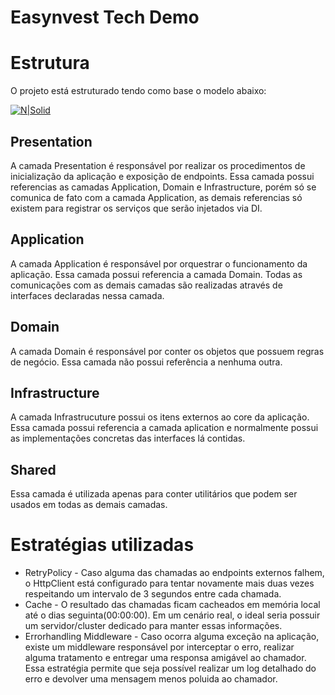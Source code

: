# Easynvest Tech Demo

# Estrutura

O projeto está estruturado tendo como base o modelo abaixo:

[![N|Solid](https://alexcodetuts.files.wordpress.com/2020/02/untitled-diagram.png?w=640)](https://nodesource.com/products/nsolid)

## Presentation
A camada Presentation é responsável por realizar os procedimentos de inicialização da aplicação e exposição de endpoints.
Essa camada possui referencias as camadas Application, Domain e Infrastructure, porém só se comunica de fato com a camada Application, as demais referencias só existem para registrar os serviços que serão injetados via DI.

## Application
A camada Application é responsável por orquestrar o funcionamento da aplicação. Essa camada possui referencia a camada Domain. Todas as comunicações com as demais camadas são realizadas através de interfaces declaradas nessa camada.

## Domain
A camada Domain é responsável por conter os objetos que possuem regras de negócio. Essa camada não possui referência a nenhuma outra.

## Infrastructure
A camada Infrastrucuture possui os itens externos ao core da aplicação. Essa camada possui referencia a camada aplication e normalmente possui as implementações concretas das interfaces lá contidas.

## Shared
Essa camada é utilizada apenas para conter utilitários que podem ser usados em todas as demais camadas.

# Estratégias utilizadas
- RetryPolicy - Caso alguma das chamadas ao endpoints externos falhem, o HttpClient está configurado para tentar novamente mais duas vezes respeitando um intervalo de 3 segundos entre cada chamada.
- Cache - O resultado das chamadas ficam cacheados em memória local até o dias seguinta(00:00:00). Em um cenário real, o ideal seria possuir um servidor/cluster dedicado para manter essas informações.
- Errorhandling Middleware - Caso ocorra alguma exceção na aplicação, existe um middleware responsável por interceptar o erro, realizar alguma tratamento e entregar uma responsa amigável ao chamador. Essa estratégia permite que seja possível realizar um log detalhado do erro e devolver uma mensagem menos poluida ao chamador.
